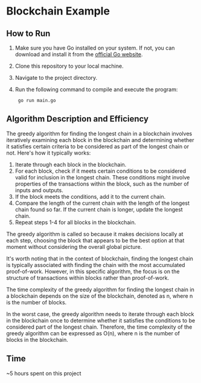 # Blockchain Example

## How to Run

1.  Make sure you have Go installed on your system. If not, you can download and install it from the [official Go website](https://go.dev/doc/install).
2.  Clone this repository to your local machine.
3.  Navigate to the project directory.
4.  Run the following command to compile and execute the program:

         go run main.go

## Algorithm Description and Efficiency

The greedy algorithm for finding the longest chain in a blockchain involves iteratively examining each block in the blockchain and determining whether it satisfies certain criteria to be considered as part of the longest chain or not. Here's how it typically works:

1. Iterate through each block in the blockchain.
2. For each block, check if it meets certain conditions to be considered valid for inclusion in the longest chain. These conditions might involve properties of the transactions within the block, such as the number of inputs and outputs.
3. If the block meets the conditions, add it to the current chain.
4. Compare the length of the current chain with the length of the longest chain found so far. If the current chain is longer, update the longest chain.
5. Repeat steps 1-4 for all blocks in the blockchain.

The greedy algorithm is called so because it makes decisions locally at each step, choosing the block that appears to be the best option at that moment without considering the overall global picture.

It's worth noting that in the context of blockchain, finding the longest chain is typically associated with finding the chain with the most accumulated proof-of-work. However, in this specific algorithm, the focus is on the structure of transactions within blocks rather than proof-of-work.

The time complexity of the greedy algorithm for finding the longest chain in a blockchain depends on the size of the blockchain, denoted as n, where n is the number of blocks.

In the worst case, the greedy algorithm needs to iterate through each block in the blockchain once to determine whether it satisfies the conditions to be considered part of the longest chain. Therefore, the time complexity of the greedy algorithm can be expressed as O(n), where n is the number of blocks in the blockchain.

## Time

~5 hours spent on this project
